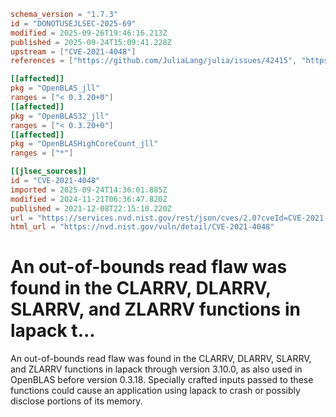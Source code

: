 ```toml
schema_version = "1.7.3"
id = "DONOTUSEJLSEC-2025-69"
modified = 2025-09-26T19:46:16.213Z
published = 2025-09-24T15:09:41.228Z
upstream = ["CVE-2021-4048"]
references = ["https://github.com/JuliaLang/julia/issues/42415", "https://github.com/Reference-LAPACK/lapack/commit/38f3eeee3108b18158409ca2a100e6fe03754781", "https://github.com/Reference-LAPACK/lapack/pull/625", "https://github.com/xianyi/OpenBLAS/commit/2be5ee3cca97a597f2ee2118808a2d5eacea050c", "https://github.com/xianyi/OpenBLAS/commit/337b65133df174796794871b3988cd03426e6d41", "https://github.com/xianyi/OpenBLAS/commit/ddb0ff5353637bb5f5ad060c9620e334c143e3d7", "https://github.com/xianyi/OpenBLAS/commit/fe497efa0510466fd93578aaf9da1ad8ed4edbe7", "https://lists.fedoraproject.org/archives/list/package-announce%40lists.fedoraproject.org/message/6QFEVOCUG2UXMVMFMTU4ONJVDEHY2LW2/", "https://lists.fedoraproject.org/archives/list/package-announce%40lists.fedoraproject.org/message/DROZM4M2QRKSD6FBO4BHSV2QMIRJQPHT/", "https://github.com/JuliaLang/julia/issues/42415", "https://github.com/Reference-LAPACK/lapack/commit/38f3eeee3108b18158409ca2a100e6fe03754781", "https://github.com/Reference-LAPACK/lapack/pull/625", "https://github.com/xianyi/OpenBLAS/commit/2be5ee3cca97a597f2ee2118808a2d5eacea050c", "https://github.com/xianyi/OpenBLAS/commit/337b65133df174796794871b3988cd03426e6d41", "https://github.com/xianyi/OpenBLAS/commit/ddb0ff5353637bb5f5ad060c9620e334c143e3d7", "https://github.com/xianyi/OpenBLAS/commit/fe497efa0510466fd93578aaf9da1ad8ed4edbe7", "https://lists.fedoraproject.org/archives/list/package-announce%40lists.fedoraproject.org/message/6QFEVOCUG2UXMVMFMTU4ONJVDEHY2LW2/", "https://lists.fedoraproject.org/archives/list/package-announce%40lists.fedoraproject.org/message/DROZM4M2QRKSD6FBO4BHSV2QMIRJQPHT/"]

[[affected]]
pkg = "OpenBLAS_jll"
ranges = ["< 0.3.20+0"]
[[affected]]
pkg = "OpenBLAS32_jll"
ranges = ["< 0.3.20+0"]
[[affected]]
pkg = "OpenBLASHighCoreCount_jll"
ranges = ["*"]

[[jlsec_sources]]
id = "CVE-2021-4048"
imported = 2025-09-24T14:36:01.885Z
modified = 2024-11-21T06:36:47.820Z
published = 2021-12-08T22:15:10.220Z
url = "https://services.nvd.nist.gov/rest/json/cves/2.0?cveId=CVE-2021-4048"
html_url = "https://nvd.nist.gov/vuln/detail/CVE-2021-4048"
```

# An out-of-bounds read flaw was found in the CLARRV, DLARRV, SLARRV, and ZLARRV functions in lapack t...

An out-of-bounds read flaw was found in the CLARRV, DLARRV, SLARRV, and ZLARRV functions in lapack through version 3.10.0, as also used in OpenBLAS before version 0.3.18. Specially crafted inputs passed to these functions could cause an application using lapack to crash or possibly disclose portions of its memory.

